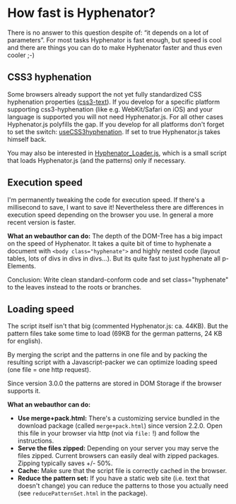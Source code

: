 # How fast is Hyphenator? #

There is no answer to this question despite of: “it depends on a lot of parameters”.
For most tasks Hyphenator is fast enough, but speed is cool and there are things you can do to make Hyphenator faster and thus even cooler ;-)

## CSS3 hyphenation ##
Some browsers already support the not yet fully standardized CSS hyphenation properties ([css3-text](http://www.w3.org/TR/css3-text/#hyphenation)). If you develop for a specific platform supporting css3-hyphenation (like e.g. WebKit/Safari on iOS) and your language is supported you will not need Hyphenator.js.
For all other cases Hyphenator.js polyfills the gap.
If you develop for all platforms don't forget to set the switch: [useCSS3hyphenation](http://code.google.com/p/hyphenator/wiki/en_PublicAPI#property_useCSS3hyphenation).
If set to true Hyphenator.js takes himself back.

You may also be interested in [Hyphenator\_Loader.js](https://code.google.com/p/hyphenator/wiki/en_HowToUseHyphenator#.js), which is a small script that loads Hyphenator.js (and the patterns) only if necessary.

## Execution speed ##
I'm permanently tweaking the code for execution speed. If there's a millisecond to save, I want to save it!
Nevertheless there are differences in execution speed depending on the browser you use. In general a more recent version is faster.

**What an webauthor can do:**
The depth of the DOM-Tree has a big impact on the speed of Hyphenator. It takes a quite bit of time to hyphenate a document with `<body class="hyphenate">` and highly nested code (layout tables, lots of divs in divs in divs...). But its quite fast to just hyphenate all p-Elements.

Conclusion: Write clean standard-conform code and set class="hyphenate" to the leaves instead to the roots or branches.

## Loading speed ##
The script itself isn't that big (commented Hyphenator.js: ca. 44KB). But the pattern files take some time to load (69KB for the german patterns, 24 KB for english).

By merging the script and the patterns in one file and by packing the resulting script with a Javascript-packer we can optimize loading speed (one file = one http request).

Since version 3.0.0 the patterns are stored in DOM Storage if the browser supports it.

**What an webauthor can do:**
  * **Use merge+pack.html:** There's a customizing service bundled in the download package (called `merge+pack.html`) since version 2.2.0. Open this file in your browser via http (not via `file:` !) and follow the instructions.
  * **Serve the files zipped:** Depending on your server you may serve the files zipped. Current browsers can easily deal with zipped packages. Zipping typically saves +/- 50%.
  * **Cache:** Make sure that the script file is correctly cached in the browser.
  * **Reduce the pattern set:** If you have a static web site (i.e. text that doesn't change) you can reduce the patterns to those you actually need (see `reducePatternSet.html` in the package).